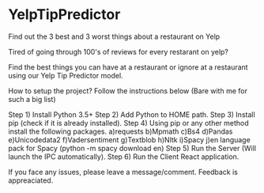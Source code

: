 # YelpTipPredictor
Find out the 3 best and 3 worst things about a restaurant on Yelp

Tired of going through 100's of reviews for every restarant on yelp? 

Find the best things you can have at a restaurant or ignore at a restaurant using our Yelp Tip Predictor model. 

How to setup the project? Follow the instructions below (Bare with me for such a big list)

Step 1) Install Python 3.5+
Step 2) Add Python to HOME path.
Step 3) Install pip (check if it is already installed).
Step 4) Using pip or any other method install the following packages.
	a)requests
	b)Mpmath 
	c)Bs4
	d)Pandas
	e)Unicodedata2
	f)Vadersentiment
	g)Textblob
	h)Nltk 
	i)Spacy
	j)en language pack for Spacy (python -m spacy download en)
Step 5) Run the Server (Will launch the IPC automatically).
Step 6) Run the Client React application.

If you face any issues, please leave a message/comment. Feedback is appreaciated. 
